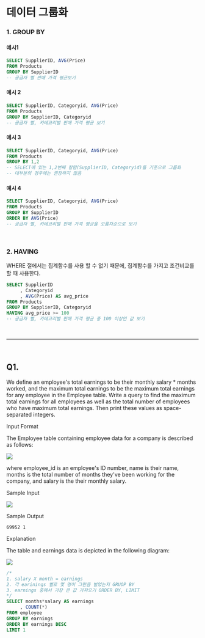 # 데이터 그룹화

### 1. GROUP BY

#### 예시1
```SQL
SELECT SupplierID, AVG(Price)
FROM Products
GROUP BY SupplierID
-- 공급자 별 판매 가격 평균보기
```

#### 예시 2
```SQL
SELECT SupplierID, Categoryid, AVG(Price)
FROM Products
GROUP BY SupplierID, Categoryid
-- 공급자 별, 카테코리별 판매 가격 평균 보기
```

#### 예시 3
```SQL
SELECT SupplierID, Categoryid, AVG(Price)
FROM Products
GROUP BY 1,2
-- SELECT에 있는 1,2번째 칼럼(SupplierID, Categoryid)를 기준으로 그룹화
-- 대부분의 경우에는 권장하지 않음
```

#### 예시 4
```SQL
SELECT SupplierID, Categoryid, AVG(Price)
FROM Products
GROUP BY SupplierID
ORDER BY AVG(Price)
-- 공급자 별, 카테코리별 판매 가격 평균을 오름차순으로 보기
```

<br>

### 2. HAVING
WHERE 절에서는 집계함수를 사용 할 수 없기 때문에, 집계함수를 가지고 조건비교를 할 때 사용한다.
```SQL
SELECT SupplierID
     , Categoryid 
     , AVG(Price) AS avg_price
FROM Products
GROUP BY SupplierID, Categoryid
HAVING avg_price >= 100
-- 공급자 별, 카테코리별 판매 가격 평균 중 100 이상인 값 보기
```

<br>

----------------------------

<br>

## Q1.
We define an employee's total earnings to be their monthly salary * months worked, and the maximum total earnings to be the maximum total earnings for any employee in the Employee table. Write a query to find the maximum total earnings for all employees as well as the total number of employees who have maximum total earnings. Then print these values as  space-separated integers.

Input Format

The Employee table containing employee data for a company is described as follows:

<img src="https://s3.amazonaws.com/hr-challenge-images/19629/1458557872-4396838885-ScreenShot2016-03-21at4.27.13PM.png"></img>

where employee_id is an employee's ID number, name is their name, months is the total number of months they've been working for the company, and salary is the their monthly salary.

Sample Input

<img src="https://s3.amazonaws.com/hr-challenge-images/19631/1458559098-23bf583125-ScreenShot2016-03-21at4.32.59PM.png"></img>

Sample Output
```
69952 1
```
Explanation

The table and earnings data is depicted in the following diagram:

<img src="https://s3.amazonaws.com/hr-challenge-images/19631/1458559218-9f37585c7a-ScreenShot2016-03-21at4.49.23PM.png"></img>

```sql
/*
1. salary X month = earnings
2. 각 earinings 별로 몇 명이 그만큼 벌었는지 GRUOP BY
3. earnings 중에서 가장 큰 값 가져오기 ORDER BY, LIMIT
*/
SELECT months*salary AS earnings
     , COUNT(*)
FROM employee
GROUP BY earnings
ORDER BY earnings DESC
LIMIT 1
```
